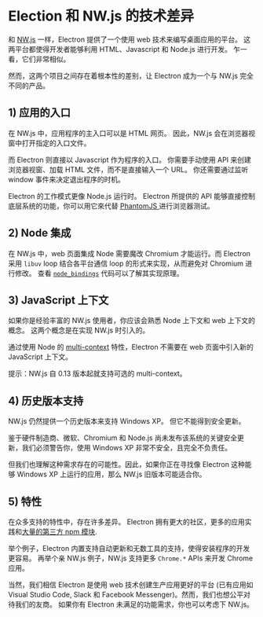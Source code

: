 # Election 和 NW.js 的技术差异

和 [NW.js](https://nwjs.io/) 一样，Electron 提供了一个使用 web 技术来编写桌面应用的平台。 这两平台都使得开发者能够利用 HTML、Javascript 和 Node.js 进行开发。 乍一看，它们非常相似。

然而，这两个项目之间存在着根本性的差别，让 Electron 成为一个与 NW.js 完全不同的产品。

## 1) 应用的入口

在 NW.js 中，应用程序的主入口可以是 HTML 网页。 因此，NW.js 会在浏览器视窗中打开指定的入口文件。

而 Electron 则直接以 Javascript 作为程序的入口。 你需要手动使用 API 来创建浏览器视窗、加载 HTML 文件，而不是直接输入一个 URL。 你还需要通过监听 window 事件来决定退出程序的时机。

Electron 的工作模式更像 Node.js 运行时。 Electron 所提供的 API 能够直接控制底层系统的功能，你可以用它來代替 [ PhantomJS ](https://phantomjs.org/) 进行浏览器测试。

## 2) Node 集成

在 NW.js 中，web 页面集成 Node 需要魔改 Chromium 才能运行。而 Electron 采用 `libuv` loop 结合各平台通信 loop 的形式来实现，从而避免对 Chromium 进行修改。 查看 [`node_bindings`](https://github.com/electron/electron/tree/master/lib/common) 代码可以了解其实现原理。

## 3) JavaScript 上下文

如果你是经验丰富的 NW.js 使用者，你应该会熟悉 Node 上下文和 web 上下文的概念。 这两个概念是在实现 NW.js 时引入的。

通过使用 Node 的 [multi-context](https://github.com/nodejs/node-v0.x-archive/commit/756b622) 特性，Electron 不需要在 web 页面中引入新的 JavaScript 上下文。

提示：NW.js 自 0.13 版本起就支持可选的 multi-context。

## 4) 历史版本支持

NW.js 仍然提供一个历史版本来支持 Windows XP。 但它不能得到安全更新。

鉴于硬件制造商、微软、Chromium 和 Node.js 尚未发布该系统的关键安全更新，我们必须警告你，使用 Windows XP 非常不安全，且完全不负责任。

但我们也理解这种需求存在的可能性。因此，如果你正在寻找像 Electron 这种能够 Windows XP 上运行的应用，那么 NW.js 旧版本可能适合你。

## 5) 特性

在众多支持的特性中，存在许多差异。 Electron 拥有更大的社区，更多的应用实践和[大量的第三方 npm 模块](https://www.npmjs.com/search?q=electron).

举个例子，Electron 内置支持自动更新和无数工具的支持，使得安装程序的开发更容易。 再举个亲 NW.js 例子，NW.js 支持更多 `Chrome.*` APIs 来开发 Chrome 应用。

当然，我们相信 Electron 是使用 web 技术创建生产应用更好的平台 (已有应用如 Visual Studio Code, Slack 和 Facebook Messenger)。然而，我们也想公平对待我们的友商。 如果你有 Electron 未满足的功能需求，你也可以考虑下 NW.js。
